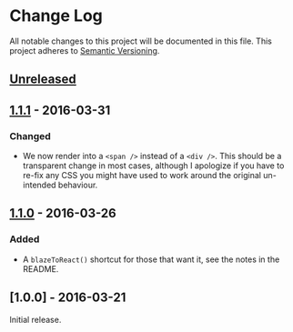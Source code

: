 # Change Log
All notable changes to this project will be documented in this file.
This project adheres to [Semantic Versioning](http://semver.org/).

## [Unreleased]

## [1.1.1] - 2016-03-31
### Changed
- We now render into a `<span />` instead of a `<div />`.  This should be a
  transparent change in most cases, although I apologize if you have to re-fix
  any CSS you might have used to work around the original un-intended
  behaviour.

## [1.1.0] - 2016-03-26
### Added
- A `blazeToReact()` shortcut for those that want it, see the notes in the
  README. 

## [1.0.0] - 2016-03-21

Initial release.

[Unreleased]: https://github.com/gadicc/meteor-blaze-react-component/compare/v1.1.1...HEAD
[1.1.1]: https://github.com/gadicc/meteor-blaze-react-component/compare/v1.1.0...v1.1.1
[1.1.0]: https://github.com/gadicc/meteor-blaze-react-component/compare/v1.0.0...v1.1.0
